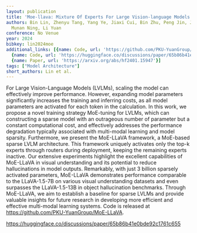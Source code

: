 ```yaml
---
layout: publication
title: 'Moe-llava: Mixture Of Experts For Large Vision-language Models'
authors: Bin Lin, Zhenyu Tang, Yang Ye, Jiaxi Cui, Bin Zhu, Peng Jin, Junwu Zhang,
  Munan Ning, Li Yuan
conference: No Venue
year: 2024
bibkey: lin2024moe
additional_links: [{name: Code, url: 'https://github.com/PKU-YuanGroup/MoE-LLaVA'},
  {name: Code, url: 'https://huggingface.co/discussions/paper/65b86b41e0bde92c1761c655'},
  {name: Paper, url: 'https://arxiv.org/abs/hf2401.15947'}]
tags: ["Model Architecture"]
short_authors: Lin et al.
---
```

For Large Vision-Language Models (LVLMs), scaling the model can effectively improve performance. However, expanding model parameters significantly increases the training and inferring costs, as all model parameters are activated for each token in the calculation. In this work, we propose a novel training strategy MoE-tuning for LVLMs, which can constructing a sparse model with an outrageous number of parameter but a constant computational cost, and effectively addresses the performance degradation typically associated with multi-modal learning and model sparsity. Furthermore, we present the MoE-LLaVA framework, a MoE-based sparse LVLM architecture. This framework uniquely activates only the top-k experts through routers during deployment, keeping the remaining experts inactive. Our extensive experiments highlight the excellent capabilities of MoE-LLaVA in visual understanding and its potential to reduce hallucinations in model outputs. Remarkably, with just 3 billion sparsely activated parameters, MoE-LLaVA demonstrates performance comparable to the LLaVA-1.5-7B on various visual understanding datasets and even surpasses the LLaVA-1.5-13B in object hallucination benchmarks. Through MoE-LLaVA, we aim to establish a baseline for sparse LVLMs and provide valuable insights for future research in developing more efficient and effective multi-modal learning systems. Code is released at https://github.com/PKU-YuanGroup/MoE-LLaVA.

https://huggingface.co/discussions/paper/65b86b41e0bde92c1761c655